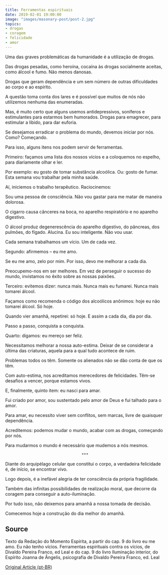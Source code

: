 ```yaml
---
title: Ferramentas espirituais
date: 2019-02-01 19:00:00
image: "images/masonary-post/post-2.jpg"
topics: 
- drogas
- coragem
- felicidade
- amor
---
```


Uma das graves problemáticas da humanidade é a utilização de drogas.

Das drogas pesadas, como heroína, cocaína às drogas socialmente aceitas, como
álcool e fumo. Não menos danosas.

Drogas que geram dependência e um sem número de outras dificuldades ao corpo e
ao espírito.

A questão toma conta dos lares e é possível que muitos de nós não utilizemos
nenhuma das enumeradas.

Mas, é muito certo que alguns usemos antidepressivos, soníferos e estimulantes
para estarmos bem humorados. Drogas para emagrecer, para estimular a libido,
para dar euforia.

Se desejamos erradicar o problema do mundo, devemos iniciar por nós. Como?
Começando.

Para isso, alguns itens nos podem servir de ferramentas.

Primeiro: façamos uma lista dos nossos vícios e a coloquemos no espelho, para
diariamente olhar e ler.

Por exemplo: eu gosto de tomar substância alcoólica. Ou: gosto de fumar. Esta
semana vou trabalhar pela minha saúde.

Aí, iniciemos o trabalho terapêutico. Raciocinemos:

Sou uma pessoa de consciência. Não vou gastar para me matar de maneira
dolorosa.

O cigarro causa cânceres na boca, no aparelho respiratório e no aparelho
digestivo.

O álcool produz degenerescência do aparelho digestivo, do pâncreas, dos
pulmões, do fígado. Alucina. Eu sou inteligente. Não vou usar.

Cada semana trabalhamos um vício. Um de cada vez.

Segundo: afirmemos – eu me amo.

Se eu me amo, zelo por mim. Por isso, devo me melhorar a cada dia.

Preocupemo-nos em ser melhores. Em vez de perseguir o sucesso do mundo,
invistamos no êxito sobre as nossas paixões.

Terceiro: evitemos dizer: nunca mais. Nunca mais eu fumarei. Nunca mais tomarei
álcool.

Façamos como recomenda o código dos alcoólicos anônimos: hoje eu não tomarei
álcool. Só hoje.

Quando vier amanhã, repetirei: só hoje. E assim a cada dia, dia por dia.

Passo a passo, conquista a conquista.

Quarto: digamos: eu mereço ser feliz.

Necessitamos melhorar a nossa auto-estima. Deixar de se considerar a última das
criaturas, aquela para a qual tudo acontece de ruim.

Problemas todos os têm. Somente os alienados não se dão conta de que os têm.

Com auto-estima, nos acreditamos merecedores de felicidades. Têm-se desafios a
vencer, porque estamos vivos.

E, finalmente, quinto item: eu nasci para amar.

Fui criado por amor, sou sustentado pelo amor de Deus e fui talhado para o
amor.

Para amar, eu necessito viver sem conflitos, sem marcas, livre de quaisquer
dependência.

Acreditemos: podemos mudar o mundo, acabar com as drogas, começando por nós.

Para mudarmos o mundo é necessário que mudemos a nós mesmos.

                                      ***

Diante do arquipélago celular que constitui o corpo, a verdadeira felicidade é,
de início, se encontrar vivo.

Logo depois, é a inefável alegria de ter consciência da própria fragilidade.

Também das infinitas possibilidades de realização moral, que decorre da coragem
para conseguir a auto-iluminação.

Por tudo isso, não deixemos para amanhã a nossa tomada de decisão.

Comecemos hoje a construção do dia melhor do amanhã.

## Source
Texto da Redação do Momento Espírita, a partir do cap. 9 do livro eu me amo. Eu
não tenho vícios. Ferramentas espirituais contra os vícios, de Divaldo Pereira
Franco, ed Leal e do cap. 9 do livro Iluminação interior, do Espírito Joanna de
Ângelis, psicografia de Divaldo Pereira Franco, ed. Leal



[Original Article (pt-BR)](http://www.momento.com.br/pt/ler_texto.php?id=1370)
